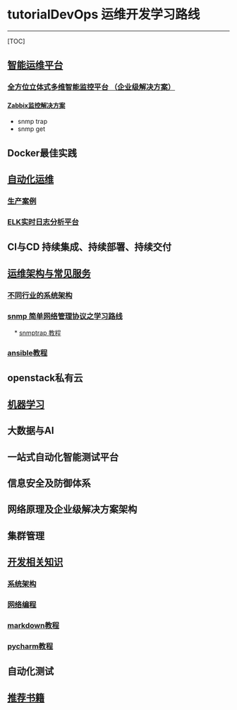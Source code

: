 # tutorialDevOps 运维开发学习路线
---

[TOC]







## [智能运维平台](https://github.com/shower2013/tutorialDevOps/tree/master/AIOpPlatform) <br>

### [全方位立体式多维智能监控平台 （企业级解决方案）](https://github.com/shower2013/tutorialDevOps/blob/master/AIOpPlatform/monitPlatform.md)

#### [Zabbix监控解决方案](https://github.com/shower2013/tutorialDevOps/blob/master/AIOpPlatform/zabbix/zabbixMonitor.md) 
  * snmp trap
  * snmp get 




## Docker最佳实践




## [自动化运维](https://github.com/shower2013/tutorialDevOps/blob/master/automatedOperation/)

### [生产案例](https://github.com/shower2013/tutorialDevOps/blob/master/automatedOperation/productCase.md)

### [ELK实时日志分析平台](https://github.com/shower2013/tutorialDevOps/blob/master/automatedOperation/ELKTutorial.md)





## CI与CD 持续集成、持续部署、持续交付





## [运维架构与常见服务](https://github.com/shower2013/tutorialDevOps/tree/master/operationalArchitectureCommonService)

### [不同行业的系统架构](https://github.com/shower2013/tutorialDevOps/tree/master/operationalArchitectureCommonService/industryArchitecture)

### [snmp 简单网络管理协议之学习路线](https://github.com/shower2013/tutorialDevOps/blob/master/operationalArchitectureCommonService/snmpTutorial.md)
     * [snmptrap 教程](https://github.com/shower2013/tutorialDevOps/blob/master/operationalArchitectureCommonService/snmpTrap.md)

### [ansible教程](https://github.com/shower2013/tutorialDevOps/blob/master/operationalArchitectureCommonService/ansibleTutorial.md)




## openstack私有云



## [机器学习](https://github.com/shower2013/tutorialDevOps/tree/master/machineLearn) <br>




## 大数据与AI






## 一站式自动化智能测试平台




## 信息安全及防御体系




##  网络原理及企业级解决方案架构





## 集群管理






## [开发相关知识](https://github.com/shower2013/tutorialDevOps/tree/master/develop)


### [系统架构](https://github.com/shower2013/tutorialDevOps/blob/master/develop/systemArchitecture.md)

### [网络编程](https://github.com/shower2013/tutorialDevOps/tree/master/develop/network_program)

### []()

### []()

### [markdown教程](https://github.com/shower2013/tutorialDevOps/blob/master/develop/markdownTutorial.md)

### [pycharm教程](https://github.com/shower2013/tutorialDevOps/blob/master/develop/pycharmTutorial.md)


## 自动化测试








## [推荐书籍](https://github.com/shower2013/tutorialDevOps/tree/master/books)





